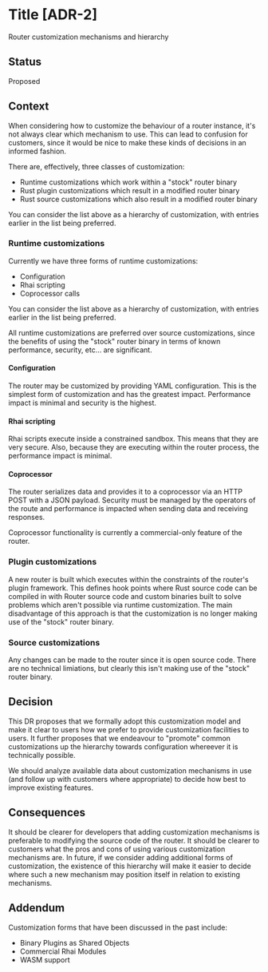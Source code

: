# Title [ADR-2]

Router customization mechanisms and hierarchy

## Status

Proposed

## Context

When considering how to customize the behaviour of a router instance, it's not always clear which mechanism to use. This can lead to confusion for customers, since it would be nice to make these kinds of decisions in an informed fashion.

There are, effectively, three classes of customization:

 - Runtime customizations which work within a "stock" router binary
 - Rust plugin customizations which result in a modified router binary
 - Rust source customizations which also result in a modified router binary

You can consider the list above as a hierarchy of customization, with entries earlier in the list being preferred.

### Runtime customizations

Currently we have three forms of runtime customizations:

 - Configuration
 - Rhai scripting
 - Coprocessor calls

You can consider the list above as a hierarchy of customization, with entries earlier in the list being preferred.

All runtime customizations are preferred over source customizations, since the benefits of using the "stock" router binary in terms of known performance, security, etc... are significant.

#### Configuration

The router may be customized by providing YAML configuration. This is the simplest form of customization and has the greatest impact. Performance impact is minimal and security is the highest.

#### Rhai scripting

Rhai scripts execute inside a constrained sandbox. This means that they are very secure. Also, because they are executing within the router process, the performance impact is minimal.

#### Coprocessor

The router serializes data and provides it to a coprocessor via an HTTP POST with a JSON payload. Security must be managed by the operators of the route and performance is impacted when sending data and receiving responses.

Coprocessor functionality is currently a commercial-only feature of the router.

### Plugin customizations

A new router is built which executes within the constraints of the router's plugin framework. This defines hook points where Rust source code can be compiled in with Router source code and custom binaries built to solve problems which aren't possible via runtime customization. The main disadvantage of this approach is that the customization is no longer making use of the "stock" router binary.

### Source customizations

Any changes can be made to the router since it is open source code. There are no technical limiations, but clearly this isn't making use of the "stock" router binary.

## Decision

This DR proposes that we formally adopt this customization model and make it clear to users how we prefer to provide customization facilities to users. It further proposes that we endeavour to "promote" common customizations up the hierarchy towards configuration whereever it is technically possible.

We should analyze available data about customization mechanisms in use (and follow up with customers where appropriate) to decide how best to improve existing features.

## Consequences

It should be clearer for developers that adding customization mechanisms is preferable to modifying the source code of the router.
It should be clearer to customers what the pros and cons of using various customization mechanisms are.
In future, if we consider adding additional forms of customization, the existence of this hierarchy will make it easier to decide where such a new mechanism may position itself in relation to existing mechanisms.

## Addendum

Customization forms that have been discussed in the past include:

 - Binary Plugins as Shared Objects
 - Commercial Rhai Modules
 - WASM support

